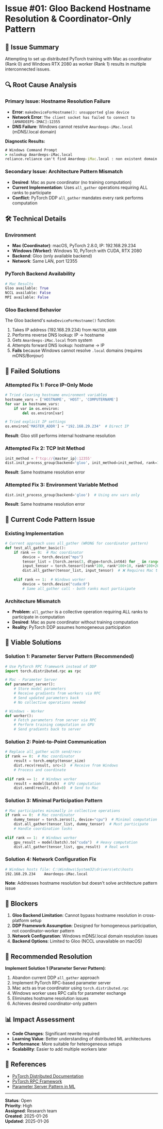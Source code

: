 # Issue #01: Gloo Backend Hostname Resolution & Coordinator-Only Pattern

## 📝 **Issue Summary**
Attempting to set up distributed PyTorch training with Mac as coordinator (Rank 0) and Windows RTX 2080 as worker (Rank 1) results in multiple interconnected issues.

## 🔍 **Root Cause Analysis**

### **Primary Issue: Hostname Resolution Failure**
- **Error**: `makeDeviceForHostname(): unsupported gloo device`
- **Network Error**: `The client socket has failed to connect to [AMARDEEPS-IMAC]:12355`
- **DNS Failure**: Windows cannot resolve `Amardeeps-iMac.local` (mDNS/.local domain)

**Diagnostic Results:**
```cmd
# Windows Command Prompt
> nslookup Amardeeps-iMac.local
reliance.reliance can't find Amardeep-iMac.local : non existent domain
```

### **Secondary Issue: Architecture Pattern Mismatch**
- **Desired**: Mac as pure coordinator (no training computation)
- **Current Implementation**: Uses `all_gather` operations requiring ALL ranks to participate
- **Conflict**: PyTorch DDP `all_gather` mandates every rank performs computation

## 🛠 **Technical Details**

### **Environment**
- **Mac (Coordinator)**: macOS, PyTorch 2.8.0, IP: 192.168.29.234
- **Windows (Worker)**: Windows 10, PyTorch with CUDA, RTX 2080
- **Backend**: Gloo (only available backend)
- **Network**: Same LAN, port 12355

### **PyTorch Backend Availability**
```python
# Mac Results
Gloo available: True
NCCL available: False  
MPI available: False
```

### **Gloo Backend Behavior**
The Gloo backend's `makeDeviceForHostname()` function:
1. Takes IP address (192.168.29.234) from `MASTER_ADDR`
2. Performs reverse DNS lookup: IP → hostname
3. Gets `Amardeeps-iMac.local` from system
4. Attempts forward DNS lookup: hostname → IP
5. **Fails** because Windows cannot resolve `.local` domains (requires mDNS/Bonjour)

## 🚨 **Failed Solutions**

### **Attempted Fix 1: Force IP-Only Mode**
```python
# Tried clearing hostname environment variables
hostname_vars = ['HOSTNAME', 'HOST', 'COMPUTERNAME']
for var in hostname_vars:
    if var in os.environ:
        del os.environ[var]

# Tried explicit IP settings
os.environ['MASTER_ADDR'] = "192.168.29.234"  # Direct IP
```
**Result**: Gloo still performs internal hostname resolution

### **Attempted Fix 2: TCP Init Method**
```python
init_method = f'tcp://{master_ip}:12355'
dist.init_process_group(backend='gloo', init_method=init_method, rank=1, world_size=2)
```
**Result**: Same hostname resolution error

### **Attempted Fix 3: Environment Variable Method**
```python
dist.init_process_group(backend='gloo')  # Using env vars only
```
**Result**: Same hostname resolution error

## 🔄 **Current Code Pattern Issue**

### **Existing Implementation**
```python
# Current approach uses all_gather (WRONG for coordinator pattern)
def test_all_gather_basic():
    if rank == 0:  # Mac coordinator
        device = torch.device("mps")
        tensor_list = [torch.zeros(3, dtype=torch.int64) for _ in range(world_size)]
        input_tensor = torch.tensor([rank*100, rank*100+10, rank*100+20])
        dist.all_gather(tensor_list, input_tensor)  # ❌ Requires Mac to compute
    
    elif rank == 1:  # Windows worker  
        device = torch.device("cuda:0")
        # Same all_gather call - both ranks must participate
```

### **Architecture Mismatch**
- **Problem**: `all_gather` is a collective operation requiring ALL ranks to participate in computation
- **Desired**: Mac as pure coordinator without training computation
- **Reality**: PyTorch DDP assumes homogeneous participation

## 🎯 **Viable Solutions**

### **Solution 1: Parameter Server Pattern (Recommended)**
```python
# Use PyTorch RPC framework instead of DDP
import torch.distributed.rpc as rpc

# Mac - Parameter Server
def parameter_server():
    # Store model parameters
    # Receive gradients from workers via RPC
    # Send updated parameters back
    # No collective operations needed

# Windows - Worker
def worker():
    # Fetch parameters from server via RPC
    # Perform training computation on GPU
    # Send gradients back to server
```

### **Solution 2: Point-to-Point Communication**
```python
# Replace all_gather with send/recv
if rank == 0:  # Mac coordinator
    result = torch.empty(tensor_size)
    dist.recv(result, src=1)  # Receive from Windows
    # Process and coordinate
    
elif rank == 1:  # Windows worker
    result = model(batch)  # GPU computation
    dist.send(result, dst=0)  # Send to Mac
```

### **Solution 3: Minimal Participation Pattern**
```python
# Mac participates minimally in collective operations
if rank == 0:  # Mac coordinator
    dummy_tensor = torch.zeros(1, device="cpu")  # Minimal computation
    dist.all_gather(tensor_list, dummy_tensor)  # Must participate
    # Handle coordination tasks
    
elif rank == 1:  # Windows worker
    gpu_result = model(batch).to("cuda")  # Heavy computation
    dist.all_gather(tensor_list, gpu_result)  # Real work
```

### **Solution 4: Network Configuration Fix**
```bash
# Windows hosts file: C:\Windows\System32\drivers\etc\hosts
192.168.29.234    Amardeeps-iMac.local
```
**Note**: Addresses hostname resolution but doesn't solve architecture pattern issue

## 🚧 **Blockers**

1. **Gloo Backend Limitation**: Cannot bypass hostname resolution in cross-platform setup
2. **DDP Framework Assumption**: Designed for homogeneous participation, not coordinator-worker pattern
3. **Network Configuration**: Windows mDNS/.local domain resolution issues
4. **Backend Options**: Limited to Gloo (NCCL unavailable on macOS)

## 🎯 **Recommended Resolution**

**Implement Solution 1 (Parameter Server Pattern)**:
1. Abandon current DDP `all_gather` approach
2. Implement PyTorch RPC-based parameter server
3. Mac acts as true coordinator using `torch.distributed.rpc`
4. Windows worker uses RPC calls for parameter exchange
5. Eliminates hostname resolution issues
6. Achieves desired coordinator-only pattern

## 📊 **Impact Assessment**

- **Code Changes**: Significant rewrite required
- **Learning Value**: Better understanding of distributed ML architectures
- **Performance**: More suitable for heterogeneous setups
- **Scalability**: Easier to add multiple workers later

## 🔗 **References**

- [PyTorch Distributed Documentation](https://pytorch.org/docs/stable/distributed.html)
- [PyTorch RPC Framework](https://pytorch.org/docs/stable/rpc.html)
- [Parameter Server Pattern in ML](https://www.cs.cmu.edu/~muli/file/parameter_server_osdi14.pdf)

---
**Status**: Open  
**Priority**: High  
**Assigned**: Research team  
**Created**: 2025-01-26  
**Updated**: 2025-01-26
